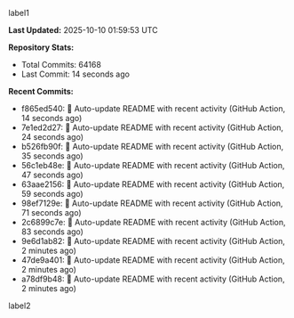 
label1 
<!-- ACTIVITY_START -->
**Last Updated:** 2025-10-10 01:59:53 UTC

**Repository Stats:**
- Total Commits: 64168
- Last Commit: 14 seconds ago

**Recent Commits:**
- f865ed540: 🤖 Auto-update README with recent activity (GitHub Action, 14 seconds ago)
- 7e1ed2d27: 🤖 Auto-update README with recent activity (GitHub Action, 24 seconds ago)
- b526fb90f: 🤖 Auto-update README with recent activity (GitHub Action, 35 seconds ago)
- 56c1eb48e: 🤖 Auto-update README with recent activity (GitHub Action, 47 seconds ago)
- 63aae2156: 🤖 Auto-update README with recent activity (GitHub Action, 59 seconds ago)
- 98ef7129e: 🤖 Auto-update README with recent activity (GitHub Action, 71 seconds ago)
- 2c6899c7e: 🤖 Auto-update README with recent activity (GitHub Action, 83 seconds ago)
- 9e6d1ab82: 🤖 Auto-update README with recent activity (GitHub Action, 2 minutes ago)
- 47de9a401: 🤖 Auto-update README with recent activity (GitHub Action, 2 minutes ago)
- a78df9b48: 🤖 Auto-update README with recent activity (GitHub Action, 2 minutes ago)
<!-- ACTIVITY_END -->

label2
